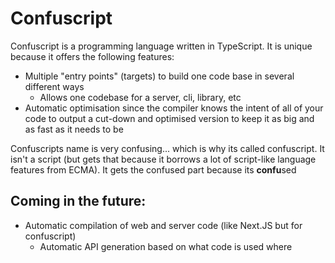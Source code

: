 # Confuscript

Confuscript is a programming language written in TypeScript. It is unique because it offers the following features:
 - Multiple "entry points" (targets) to build one code base in several different ways
   - Allows one codebase for a server, cli, library, etc
 - Automatic optimisation since the compiler knows the intent of all of your code to output a cut-down and optimised version to keep it as big and as fast as it needs to be

Confuscripts name is very confusing... which is why its called confuscript. It isn't a script (but gets that because it borrows a lot of script-like language features from ECMA). It gets the confused part because its **confu**sed

## Coming in the future:
 - Automatic compilation of web and server code (like Next.JS but for confuscript)
    - Automatic API generation based on what code is used where


